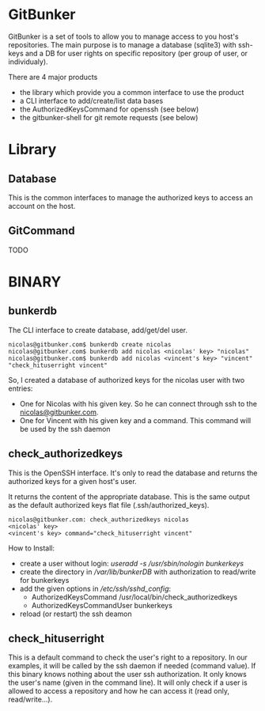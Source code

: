 GitBunker
=========

GitBunker is a set of tools to allow you to manage access to you host's
repositories. The main purpose is to manage a database (sqlite3) with ssh-keys
and a DB for user rights on specific repository (per group of user, or
individualy).

There are 4 major products
* the library which provide you a common interface to use the product
* a CLI interface to add/create/list data bases
* the AuthorizedKeysCommand for openssh (see below)
* the gitbunker-shell for git remote requests (see below)

Library
=======

Database
--------

This is the common interfaces to manage the authorized keys to access an
account on the host.

GitCommand
----------

TODO

BINARY
======

bunkerdb
--------

The CLI interface to create database, add/get/del user.

    nicolas@gitbunker.com$ bunkerdb create nicolas
    nicolas@gitbunker.com$ bunkerdb add nicolas <nicolas' key> "nicolas"
    nicolas@gitbunker.com$ bunkerdb add nicolas <vincent's key> "vincent" "check_hituserright vincent"


So, I created a database of authorized keys for the nicolas user with two
entries:
* One for Nicolas with his given key. So he can connect through ssh to
the nicolas@gitbunker.com.
* One for Vincent with his given key and a command. This command will be used
  by the ssh daemon

check\_authorizedkeys
---------------------

This is the OpenSSH interface. It's only to read the database and returns the
authorized keys for a given host's user.

It returns the content of the appropriate database. This is the same output as
the default authorized keys flat file (.ssh/authorized\_keys).

    nicolas@gitbunker.com: check_authorizedkeys nicolas
    <nicolas' key>
    <vincent's key> command="check_hituserright vincent"

How to Install:
* create a user without login: *useradd -s /usr/sbin/nologin bunkerkeys*
* create the directory in */var/lib/bunkerDB* with authorization to read/write
  for bunkerkeys
* add the given options in */etc/ssh/sshd\_config*:
  * AuthorizedKeysCommand /usr/local/bin/check\_authorizedkeys
  * AuthorizedKeysCommandUser bunkerkeys
* reload (or restart) the ssh deamon

check\_hituserright
-------------------

This is a default command to check the user's right to a repository.
In our examples, it will be called by the ssh daemon if needed (command	value).
If this binary knows nothing about the user ssh authorization. It only knows
the user's name (given in the command line). It will only check if a user is
allowed to access a repository and how he can access it (read only,
read/write...).

